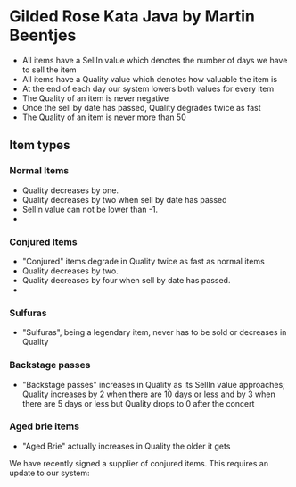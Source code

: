 # Gilded Rose Kata Java by Martin Beentjes

 - All items have a SellIn value which denotes the number of days we have to sell the item
 - All items have a Quality value which denotes how valuable the item is 
 - At the end of each day our system lowers both values for every item
 - The Quality of an item is never negative
 - Once the sell by date has passed, Quality degrades twice as fast
 - The Quality of an item is never more than 50



## Item types

### Normal Items
 - Quality decreases by one.
 - Quality decreases by two when sell by date has passed
 - SellIn value can not be lower than -1.
 - 

### Conjured Items

 - "Conjured" items degrade in Quality twice as fast as normal items
 - Quality decreases by two.
 - Quality decreases by four when sell by date has passed.
 - 

### Sulfuras

 - "Sulfuras", being a legendary item, never has to be sold or decreases in Quality

### Backstage passes

 - "Backstage passes" increases in Quality as its SellIn value approaches;
  Quality increases by 2 when there are 10 days or less and by 3 when there are 5 days or less but
  Quality drops to 0 after the concert
   

### Aged brie items
 - "Aged Brie" actually increases in Quality the older it gets


	

We have recently signed a supplier of conjured items. This requires an update to our system:

